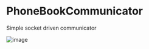 # PhoneBookCommunicator
Simple socket driven communicator

![image](https://user-images.githubusercontent.com/77162184/230734498-dec7c148-bde2-4ce4-bf3f-c1d5d6a00761.png)
